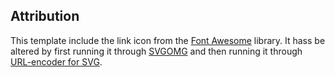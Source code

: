 ## Attribution

This template include the link icon from the [Font Awesome](https://fontawesome.com/) library. It hass be altered by first running it through [SVGOMG](https://jakearchibald.github.io/svgomg/) and then running it through [URL-encoder for SVG](https://yoksel.github.io/url-encoder/).

